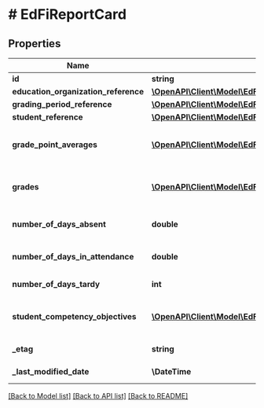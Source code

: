 # # EdFiReportCard

## Properties

Name | Type | Description | Notes
------------ | ------------- | ------------- | -------------
**id** | **string** |  | [optional]
**education_organization_reference** | [**\OpenAPI\Client\Model\EdFiEducationOrganizationReference**](EdFiEducationOrganizationReference.md) |  |
**grading_period_reference** | [**\OpenAPI\Client\Model\EdFiGradingPeriodReference**](EdFiGradingPeriodReference.md) |  |
**student_reference** | [**\OpenAPI\Client\Model\EdFiStudentReference**](EdFiStudentReference.md) |  |
**grade_point_averages** | [**\OpenAPI\Client\Model\EdFiReportCardGradePointAverage[]**](EdFiReportCardGradePointAverage.md) | An unordered collection of reportCardGradePointAverages. A measure of average performance for courses taken by an individual. | [optional]
**grades** | [**\OpenAPI\Client\Model\EdFiReportCardGrade[]**](EdFiReportCardGrade.md) | An unordered collection of reportCardGrades. Grades for the classes attended by the student for this grading period. | [optional]
**number_of_days_absent** | **double** | The number of days an individual is absent when school is in session during a given reporting period. | [optional]
**number_of_days_in_attendance** | **double** | The number of days an individual is present when school is in session during a given reporting period. | [optional]
**number_of_days_tardy** | **int** | The number of days an individual is tardy during a given reporting period. | [optional]
**student_competency_objectives** | [**\OpenAPI\Client\Model\EdFiReportCardStudentCompetencyObjective[]**](EdFiReportCardStudentCompetencyObjective.md) | An unordered collection of reportCardStudentCompetencyObjectives. The student competency evaluations associated for this grading period. | [optional]
**_etag** | **string** | A unique system-generated value that identifies the version of the resource. | [optional]
**_last_modified_date** | **\DateTime** | The date and time the resource was last modified. | [optional]

[[Back to Model list]](../../README.md#models) [[Back to API list]](../../README.md#endpoints) [[Back to README]](../../README.md)
